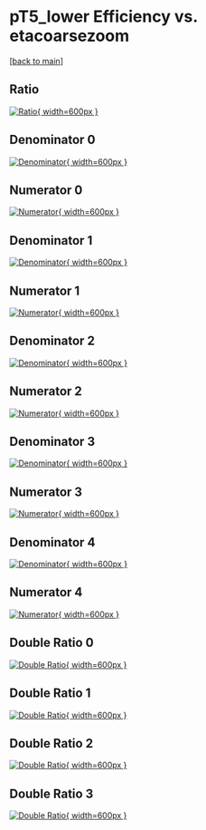 # pT5_lower Efficiency vs. etacoarsezoom

[[back to main](./)]



## Ratio

[![Ratio](../mtv/var/pT5_lower_vtr_13_-1_eff_etacoarsezoom.png){ width=600px }](../mtv/var/pT5_lower_vtr_13_-1_eff_etacoarsezoom.pdf)

## Denominator 0

[![Denominator](../mtv/den/pT5_lower_vtr_13_-1_eff_etacoarsezoom_den0.png){ width=600px }](../mtv/den/pT5_lower_vtr_13_-1_eff_etacoarsezoom_den0.pdf)

## Numerator 0

[![Numerator](../mtv/num/pT5_lower_vtr_13_-1_eff_etacoarsezoom_num0.png){ width=600px }](../mtv/num/pT5_lower_vtr_13_-1_eff_etacoarsezoom_num0.pdf)

## Denominator 1

[![Denominator](../mtv/den/pT5_lower_vtr_13_-1_eff_etacoarsezoom_den1.png){ width=600px }](../mtv/den/pT5_lower_vtr_13_-1_eff_etacoarsezoom_den1.pdf)

## Numerator 1

[![Numerator](../mtv/num/pT5_lower_vtr_13_-1_eff_etacoarsezoom_num1.png){ width=600px }](../mtv/num/pT5_lower_vtr_13_-1_eff_etacoarsezoom_num1.pdf)

## Denominator 2

[![Denominator](../mtv/den/pT5_lower_vtr_13_-1_eff_etacoarsezoom_den2.png){ width=600px }](../mtv/den/pT5_lower_vtr_13_-1_eff_etacoarsezoom_den2.pdf)

## Numerator 2

[![Numerator](../mtv/num/pT5_lower_vtr_13_-1_eff_etacoarsezoom_num2.png){ width=600px }](../mtv/num/pT5_lower_vtr_13_-1_eff_etacoarsezoom_num2.pdf)

## Denominator 3

[![Denominator](../mtv/den/pT5_lower_vtr_13_-1_eff_etacoarsezoom_den3.png){ width=600px }](../mtv/den/pT5_lower_vtr_13_-1_eff_etacoarsezoom_den3.pdf)

## Numerator 3

[![Numerator](../mtv/num/pT5_lower_vtr_13_-1_eff_etacoarsezoom_num3.png){ width=600px }](../mtv/num/pT5_lower_vtr_13_-1_eff_etacoarsezoom_num3.pdf)

## Denominator 4

[![Denominator](../mtv/den/pT5_lower_vtr_13_-1_eff_etacoarsezoom_den4.png){ width=600px }](../mtv/den/pT5_lower_vtr_13_-1_eff_etacoarsezoom_den4.pdf)

## Numerator 4

[![Numerator](../mtv/num/pT5_lower_vtr_13_-1_eff_etacoarsezoom_num4.png){ width=600px }](../mtv/num/pT5_lower_vtr_13_-1_eff_etacoarsezoom_num4.pdf)

## Double Ratio 0

[![Double Ratio](../mtv/ratio/pT5_lower_vtr_13_-1_eff_etacoarsezoom_ratio0.png){ width=600px }](../mtv/ratio/pT5_lower_vtr_13_-1_eff_etacoarsezoom_ratio0.pdf)

## Double Ratio 1

[![Double Ratio](../mtv/ratio/pT5_lower_vtr_13_-1_eff_etacoarsezoom_ratio1.png){ width=600px }](../mtv/ratio/pT5_lower_vtr_13_-1_eff_etacoarsezoom_ratio1.pdf)

## Double Ratio 2

[![Double Ratio](../mtv/ratio/pT5_lower_vtr_13_-1_eff_etacoarsezoom_ratio2.png){ width=600px }](../mtv/ratio/pT5_lower_vtr_13_-1_eff_etacoarsezoom_ratio2.pdf)

## Double Ratio 3

[![Double Ratio](../mtv/ratio/pT5_lower_vtr_13_-1_eff_etacoarsezoom_ratio3.png){ width=600px }](../mtv/ratio/pT5_lower_vtr_13_-1_eff_etacoarsezoom_ratio3.pdf)


